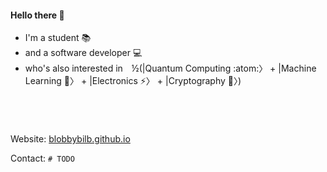#### Hello there 👀

- I'm a student 📚
- and a software developer 💻
- who's also interested in ½(|Quantum Computing :atom:〉 + |Machine Learning 🤖〉 + |Electronics ⚡️〉 + |Cryptography 🔐〉)
#
<br/>

Website: [blobbybilb.github.io](https://blobbybilb.github.io/)

Contact: `# TODO`


<!--
- 🔭 I’m currently working on ...
- 🌱 I’m currently learning ...
- 👯 I’m looking to collaborate on ...
- 🤔 I’m looking for help with ...
- 💬 Ask me about ...
- 📫 How to reach me: ...
- 😄 Pronouns: ...
- ⚡ Fun fact: ...
-->
